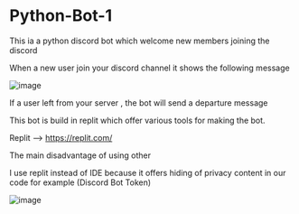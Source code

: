 # Python-Bot-1
This ia a python discord bot which welcome new members joining the discord

  When a new user join your discord channel it shows the following message

![image](https://github.com/user-attachments/assets/6a04f6ca-0d6a-4aae-8d25-77f9a6320bdc)

If a user left from your server , the bot will send a departure message


This bot is build in replit which offer various tools for making the bot.

Replit --> https://replit.com/

The main disadvantage of using other 

  
I use replit instead of IDE because it offers hiding of privacy content in our code for example (Discord Bot Token)

![image](https://github.com/user-attachments/assets/488c5a62-4052-4f1d-ae86-ac4dddd87b57)
